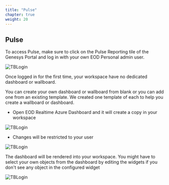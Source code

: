 ```yaml
---
title: "Pulse"
chapter: true
weight: 20
---
```


## Pulse


To access Pulse, make sure to click on the Pulse Reporting tile of the Genesys Portal and log in with your own EOD Personal admin user.

![TBLogin](/images/TBLogin.PNG)

Once logged in for the first time, your workspace have no dedicated dashboard or wallboard.

You can create your own dashboard or wallboard from blank or you can add one from an existing template. We created one template of each to help you create a wallboard or dashboard.

- Open EOD Realtime Azure Dashboard and it will create a copy in your workspace

![TBLogin](/images/TBLogin.PNG)

- Changes will be restricted to your user

![TBLogin](/images/TBLogin.PNG)

The dashboard will be rendered into your workspace. You might have to select your own objects from the dashboard by editing the widgets if you don't see any object in the configured widget

![TBLogin](/images/TBLogin.PNG)
